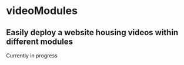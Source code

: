 # videoModules
Easily deploy a website housing videos within different modules
---
Currently in progress
